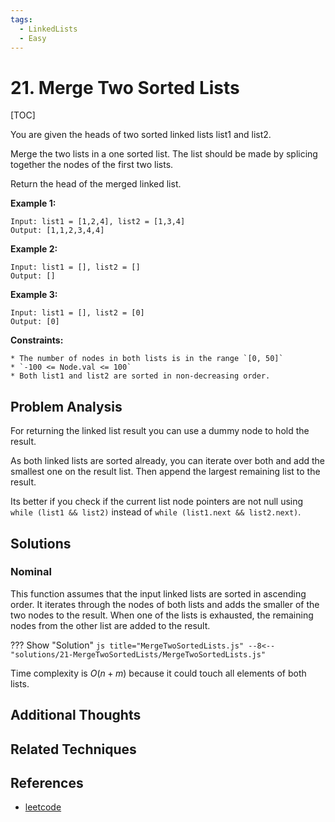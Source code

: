 ```yaml
---
tags:
  - LinkedLists
  - Easy
---
```


# 21. Merge Two Sorted Lists

[TOC]

You are given the heads of two sorted linked lists list1 and list2.

Merge the two lists in a one sorted list. The list should be made by splicing together the nodes of the first two lists.

Return the head of the merged linked list.

**Example 1:**

```
Input: list1 = [1,2,4], list2 = [1,3,4]
Output: [1,1,2,3,4,4]
```

**Example 2:**

```
Input: list1 = [], list2 = []
Output: []
```

**Example 3:**

```
Input: list1 = [], list2 = [0]
Output: [0]
```

**Constraints:**

```
* The number of nodes in both lists is in the range `[0, 50]`
* `-100 <= Node.val <= 100`
* Both list1 and list2 are sorted in non-decreasing order.
```

## Problem Analysis

For returning the linked list result you can use a dummy node to hold the result.

As both linked lists are sorted already, you can iterate over both and add the smallest one on the result list. Then append the largest remaining list to the result.

Its better if you check if the current list node pointers are not null using `while (list1 && list2)` instead of `while (list1.next && list2.next)`.

## Solutions

### Nominal

This function assumes that the input linked lists are sorted in ascending order. It iterates through the nodes of both lists and adds the smaller of the two nodes to the result. When one of the lists is exhausted, the remaining nodes from the other list are added to the result.

??? Show "Solution"
`js title="MergeTwoSortedLists.js"
    --8<-- "solutions/21-MergeTwoSortedLists/MergeTwoSortedLists.js"
    `

Time complexity is $O(n+m)$ because it could touch all elements of both lists.

## Additional Thoughts

## Related Techniques

## References

- [leetcode](https://leetcode.com/problems/merge-two-sorted-lists/)
